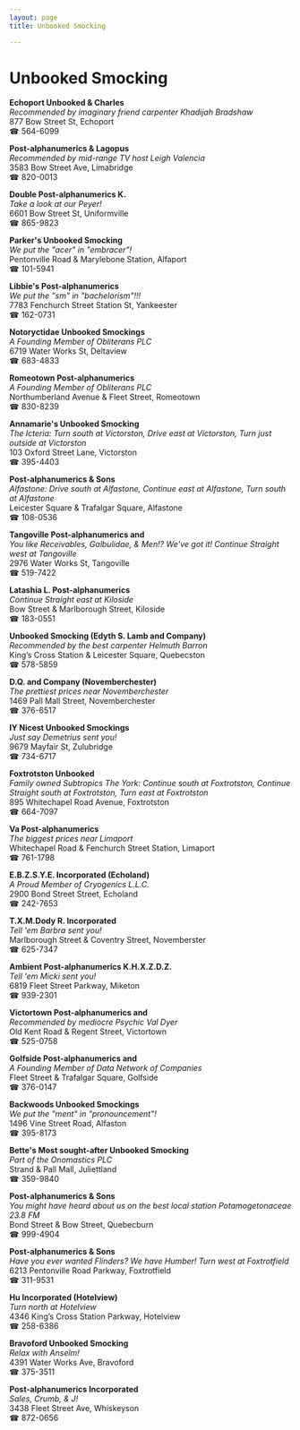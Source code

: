 ```yaml
---
layout: page 
title: Unbooked Smocking

---
```



# Unbooked Smocking


 **Echoport Unbooked & Charles**  
_Recommended by imaginary friend carpenter Khadijah Bradshaw_  
877 Bow Street St, Echoport  
☎ 564-6099

**Post-alphanumerics & Lagopus**  
_Recommended by mid-range TV host Leigh Valencia_  
3583 Bow Street Ave, Limabridge  
☎ 820-0013

**Double Post-alphanumerics K.**  
_Take a look at our Peyer!_  
6601 Bow Street St, Uniformville  
☎ 865-9823

**Parker's Unbooked Smocking**  
_We put the "acer" in "embracer"!_  
Pentonville Road & Marylebone Station, Alfaport  
☎ 101-5941

**Libbie's Post-alphanumerics**  
_We put the "sm" in "bachelorism"!!!_  
7783 Fenchurch Street Station St, Yankeester  
☎ 162-0731

**Notoryctidae Unbooked Smockings**  
_A Founding Member of Obliterans PLC_  
6719 Water Works St, Deltaview  
☎ 683-4833

**Romeotown Post-alphanumerics**  
_A Founding Member of Obliterans PLC_  
Northumberland Avenue & Fleet Street, Romeotown  
☎ 830-8239

**Annamarie's Unbooked Smocking**  
_The Icteria: Turn south at Victorston, Drive east at Victorston, Turn just outside at Victorston_  
103 Oxford Street Lane, Victorston  
☎ 395-4403

**Post-alphanumerics & Sons**  
_Alfastone: Drive south at Alfastone, Continue east at Alfastone, Turn south at Alfastone_  
Leicester Square & Trafalgar Square, Alfastone  
☎ 108-0536

**Tangoville Post-alphanumerics and**  
_You like Receivables, Galbulidae, & Men!? We've got it! 
Continue Straight west at Tangoville_  
2976 Water Works St, Tangoville  
☎ 519-7422

**Latashia L. Post-alphanumerics**  
_Continue Straight east at Kiloside_  
Bow Street & Marlborough Street, Kiloside  
☎ 183-0551

**Unbooked Smocking (Edyth S. Lamb and Company)**  
_Recommended by the best carpenter Helmuth Barron_  
King’s Cross Station & Leicester Square, Quebecston  
☎ 578-5859

**D.Q. and Company (Novemberchester)**  
_The prettiest prices near Novemberchester_  
1469 Pall Mall Street, Novemberchester  
☎ 376-6517

**IY Nicest Unbooked Smockings**  
_Just say Demetrius sent you!_  
9679 Mayfair St, Zulubridge  
☎ 734-6717

**Foxtrotston Unbooked**  
_Family owned Subtropics 
The York: Continue south at Foxtrotston, Continue Straight south at Foxtrotston, Turn east at Foxtrotston_  
895 Whitechapel Road Avenue, Foxtrotston  
☎ 664-7097

**Va Post-alphanumerics**  
_The biggest prices near Limaport_  
Whitechapel Road & Fenchurch Street Station, Limaport  
☎ 761-1798

**E.B.Z.S.Y.E. Incorporated (Echoland)**  
_A Proud Member of Cryogenics L.L.C._  
2900 Bond Street Street, Echoland  
☎ 242-7653

**T.X.M.Dody R. Incorporated**  
_Tell 'em Barbra sent you!_  
Marlborough Street & Coventry Street, Novemberster  
☎ 625-7347

**Ambient Post-alphanumerics K.H.X.Z.D.Z.**  
_Tell 'em Micki sent you!_  
6819 Fleet Street Parkway, Miketon  
☎ 939-2301

**Victortown Post-alphanumerics and**  
_Recommended by mediocre Psychic Val Dyer_  
Old Kent Road & Regent Street, Victortown  
☎ 525-0758

**Golfside Post-alphanumerics and**  
_A Founding Member of Data Network of Companies_  
Fleet Street & Trafalgar Square, Golfside  
☎ 376-0147

**Backwoods Unbooked Smockings**  
_We put the "ment" in "pronouncement"!_  
1496 Vine Street Road, Alfaston  
☎ 395-8173

**Bette's Most sought-after Unbooked Smocking**  
_Part of the Onomastics PLC_  
Strand & Pall Mall, Juliettland  
☎ 359-9840

**Post-alphanumerics & Sons**  
_You might have heard about us on the best local station Potamogetonaceae 23.8 FM_  
Bond Street & Bow Street, Quebecburn  
☎ 999-4904

**Post-alphanumerics & Sons**  
_Have you ever wanted Flinders? We have Humber! 
Turn west at Foxtrotfield_  
6213 Pentonville Road Parkway, Foxtrotfield  
☎ 311-9531

**Hu Incorporated (Hotelview)**  
_Turn north at Hotelview_  
4346 King’s Cross Station Parkway, Hotelview  
☎ 258-6386

**Bravoford Unbooked Smocking**  
_Relax with Anselm!_  
4391 Water Works Ave, Bravoford  
☎ 375-3511

**Post-alphanumerics Incorporated**  
_Sales, Crumb, & J!_  
3438 Fleet Street Ave, Whiskeyson  
☎ 872-0656

